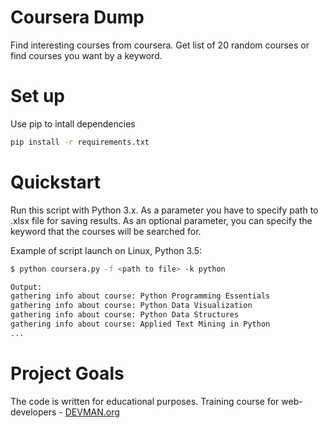 # Coursera Dump

Find interesting courses from coursera. 
Get list of 20 random courses or find courses you want by a keyword.

# Set up

Use pip to intall dependencies
```bash
pip install -r requirements.txt
```

# Quickstart

Run this script with Python 3.x. 
As a parameter you have to specify path to .xlsx file for saving results.
As an optional parameter, you can specify the keyword that the courses will be searched for.

Example of script launch on Linux, Python 3.5:

```bash
$ python coursera.py -f <path to file> -k python

Output:
gathering info about course: Python Programming Essentials
gathering info about course: Python Data Visualization
gathering info about course: Python Data Structures
gathering info about course: Applied Text Mining in Python
...
```


# Project Goals

The code is written for educational purposes. Training course for web-developers - [DEVMAN.org](https://devman.org)
